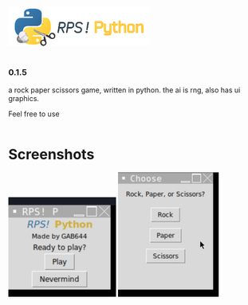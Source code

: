 <img src="LogoFull.png" height="80">
<h1></h1>
<h3>0.1.5</h3>
a rock paper scissors game, written in python.
the ai is rng, also has ui graphics.

Feel free to use
<br></br>
<h1>Screenshots</h1>
<img src="screenshots/1-ver0.1.5.jpg" alt="Main Menu window" weight="100" height="200">
<img src="screenshots/2.jpg" alt="Choosing window" weight="200" height="250">

